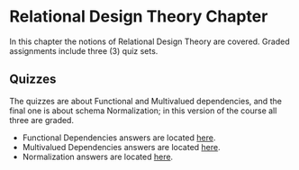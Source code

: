 # Relational Design Theory Chapter

In this chapter the notions of Relational Design Theory are covered. Graded 
assignments include three (3) quiz sets.

## Quizzes

The quizzes are about Functional and Multivalued dependencies, and the final one is about
schema Normalization; in this version of the course all three are graded.

* Functional Dependencies answers are located [here][1].
* Multivalued Dependencies answers are located [here][2].
* Normalization answers are located [here][3].

[1]: qz1_func_dep.pdf
[2]: qz2_mval_dep.pdf
[3]: qz3_norm.pdf
